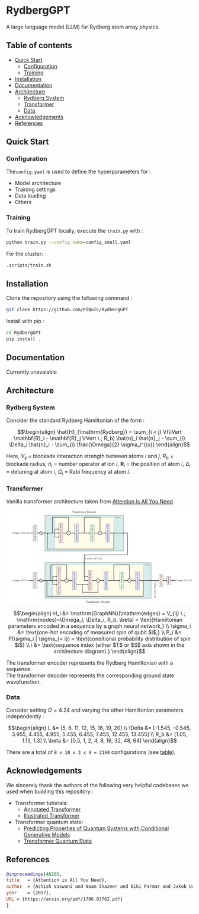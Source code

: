 <!-- [![Python package](https://github.com/PIQuIL/RydbergGPT/actions/workflows/python-package.yml/badge.svg)](https://github.com/PIQuIL/RydbergGPT/actions/workflows/python-package.yml) -->

# RydbergGPT
A large language model (LLM) for Rydberg atom array physics.

## Table of contents
- [Quick Start](#quickstart) <br/>
    - [Configuration](#configuration) <br/>
    - [Training](#training) <br/>
- [Installation](#installation) <br/>
- [Documentation](#documentation) <br/>
- [Architecture](#architecture) <br/>
    - [Rydberg System](#rydbergsystem) <br/>
    - [Transformer](#transformer) <br/>
    - [Data](#data) <br/>
- [Acknowledgements](#acknowledgements) <br/>
- [References](#references) <br/>


## Quick Start <a name="quickstart"></a>

### Configuration <a name="configuration"></a>
The`config.yaml` is used to define the hyperparameters for :
- Model architecture
- Training settings
- Data loading
- Others

### Training <a name="training"></a> 
To train RydbergGPT locally, execute the `train.py` with :
```bash
python train.py --config_name=config_small.yaml
```
For the cluster:
```bash
.scripts/train.sh
```

## Installation <a name="installation"></a>
Clone the repository using the following command :
```bash
git clone https://github.com/PIQuIL/RydbergGPT
```
Install with pip :
```bash
cd RydbergGPT
pip install .
```


## Documentation <a name="documentation"></a>

Currently unavaiable

## Architecture  <a name="architecture"></a>


### Rydberg System <a name="rydbergsystem"></a>
Consider the standard Rydberg Hamiltonian of the form :

```math
\begin{align}
\hat{H}_{\mathrm{Rydberg}} =  \sum_{i < j} V(\lVert \mathbf{R}_i - \mathbf{R}_j \rVert \ ; R_b) \hat{n}_i \hat{n}_j - \sum_{i} \Delta_i \hat{n}_i - \sum_{i} \frac{\Omega}{2} \sigma_i^{(x)}
\end{align}
```

Here, $V_{ij}$ = blockade interaction strength between atoms $i$ and $j$, $R_b$ = blockade radius, $\hat{n}_i$ = number operator at ion $i$, $\mathbf{R}_i$ = the position of atom $i$, $\Delta_i$ = detuning at atom $i$, $\Omega_i$ = Rabi frequency at atom $i$.

### Transformer <a name="transformer"></a>

Vanilla transformer architecture taken from [Attention is All You Need](https://arxiv.org/pdf/1706.03762.pdf).

![Architecture](https://github.com/PIQuIL/RydbergGPT/blob/main/resources/architecture%20diagram.jpg)

```math
\begin{align}
H_i &= \mathrm{GraphNN}(\mathrm{edges} = V_{ij} \ ; \mathrm{nodes}=\Omega_i, \Delta_i, R_b, \beta) = \text{Hamiltonian parameters encoded in a sequence by a graph neural network,} \\
\sigma_i &= \text{one-hot encoding of measured spin of qubit $i$,} \\
P_i &= P(\sigma_i | \sigma_{< i}) = \text{conditional probability distribution of spin $i$} \\
i &= \text{sequence index (either $T$ or $S$ axis shown in the architecture diagram).}
\end{align}
```

The transformer encoder represents the Rydberg Hamiltonian with a sequence. <br/>
The transformer decoder represents the corresponding ground state wavefunction.

### Data <a name="data"></a>
Consider setting $\Omega = 4.24$ and varying the other Hamiltonian parameters independently :
```math
\begin{align}
L &= [5, 6, 11, 12, 15, 16, 19, 20] \\
\Delta &= [-1.545, -0.545, 3.955, 4.455, 4.955, 5.455, 6.455, 7.455, 12.455, 13.455] \\
R_b &= [1.05, 1.15, 1.3] \\
\beta &= [0.5, 1, 2, 4, 8, 16, 32, 48, 64]
\end{align}
```
There are a total of `8 x 10 x 3 x 9 = 2160` configurations (see [table](https://github.com/PIQuIL/RydbergGPT/blob/main/resources/Generated_training_data.md)).

## Acknowledgements <a name="acknowledgements"></a>

We sincerely thank the authors of the following very helpful codebases we used when building this repository :

- Transformer tutorials:
    - [Annotated Transformer](https://github.com/harvardnlp/annotated-transformer/)
    - [Illustrated Transformer](https://jalammar.github.io/illustrated-transformer/)
- Transformer quantum state:
    - [Predicting Properties of Quantum Systems with Conditional Generative Models](https://github.com/PennyLaneAI/generative-quantum-states)
    - [Transformer Quantum State](https://github.com/yuanhangzhang98/transformer_quantum_state)


## References <a name="references"></a>

```bib
@inproceedings{46201,
title	= {Attention is All You Need},
author	= {Ashish Vaswani and Noam Shazeer and Niki Parmar and Jakob Uszkoreit and Llion Jones and Aidan N. Gomez and Lukasz Kaiser and Illia Polosukhin},
year	= {2017},
URL	= {https://arxiv.org/pdf/1706.03762.pdf}
}
```
